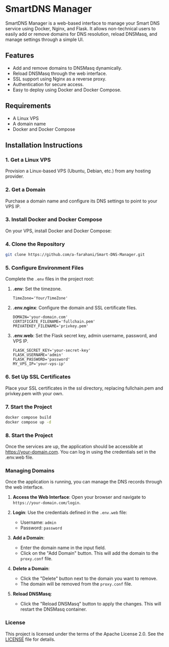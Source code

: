 # SmartDNS Manager

SmartDNS Manager is a web-based interface to manage your Smart DNS service using Docker, Nginx, and Flask. It allows non-technical users to easily add or remove domains for DNS resolution, reload DNSMasq, and manage settings through a simple UI.

## Features

- Add and remove domains to DNSMasq dynamically.
- Reload DNSMasq through the web interface.
- SSL support using Nginx as a reverse proxy.
- Authentication for secure access.
- Easy to deploy using Docker and Docker Compose.

## Requirements

- A Linux VPS
- A domain name
- Docker and Docker Compose

## Installation Instructions

### 1. Get a Linux VPS

Provision a Linux-based VPS (Ubuntu, Debian, etc.) from any hosting provider.

### 2. Get a Domain

Purchase a domain name and configure its DNS settings to point to your VPS IP.

### 3. Install Docker and Docker Compose

On your VPS, install Docker and Docker Compose:

### 4. Clone the Repository

```bash
git clone https://github.com/a-farahani/Smart-DNS-Manager.git
```

### 5. Configure Environment Files

Complete the `.env` files in the project root:

1. **.env**: Set the timezone.

   ```env
   TimeZone='Your/TimeZone'
   ```

2. **.env.nginx**: Configure the domain and SSL certificate files.

   ```env
   DOMAIN='your-domain.com'
   CERTIFICATE_FILENAME='fullchain.pem'
   PRIVATEKEY_FILENAME='privkey.pem'
   ```

3. **.env.web**: Set the Flask secret key, admin username, password, and VPS IP.

   ```env
   FLASK_SECRET_KEY='your-secret-key'
   FLASK_USERNAME='admin'
   FLASK_PASSWORD='password'
   MY_VPS_IP='your-vps-ip'
   ```

### 6. Set Up SSL Certificates

Place your SSL certificates in the ssl directory, replacing fullchain.pem and privkey.pem with your own.

### 7. Start the Project

```bash
docker compose build
docker compose up -d
```

### 8. Start the Project

Once the services are up, the application should be accessible at https://your-domain.com. You can log in using the credentials set in the .env.web file.

### Managing Domains

Once the application is running, you can manage the DNS records through the web interface.

1. **Access the Web Interface**: Open your browser and navigate to `https://your-domain.com/login`.

2. **Login**: Use the credentials defined in the `.env.web` file:
   - Username: `admin`
   - Password: `password`

3. **Add a Domain**:
   - Enter the domain name in the input field.
   - Click on the "Add Domain" button. This will add the domain to the `proxy.conf` file.

4. **Delete a Domain**:
   - Click the "Delete" button next to the domain you want to remove.
   - The domain will be removed from the `proxy.conf` file.

5. **Reload DNSMasq**:
   - Click the "Reload DNSMasq" button to apply the changes. This will restart the DNSMasq container.

### License

This project is licensed under the terms of the Apache License 2.0. See the [LICENSE](LICENSE) file for details.
